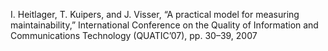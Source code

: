
I. Heitlager, T. Kuipers, and J. Visser, 
“A practical model for measuring maintainability,” 
International Conference on the Quality of Information and Communications Technology (QUATIC’07), pp. 30–39, 2007


